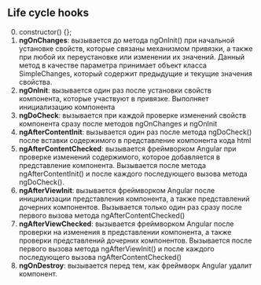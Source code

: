 ## Life cycle hooks
0. constructor() {};
1. **ngOnChanges**: вызывается до метода ngOnInit() при начальной установке свойств, которые связаны механизмом привязки, а также при любой их переустановке или изменении их значений. 
Данный метод в качестве параметра принимает объект класса SimpleChanges, который содержит предыдущие и текущие значения свойства.
2. **ngOnInit**: вызывается один раз после установки свойств компонента, которые участвуют в привязке. Выполняет инициализацию компонента
3. **ngDoCheck**: вызывается при каждой проверке изменений свойств компонента сразу после методов ngOnChanges и ngOnInit
4. **ngAfterContentInit**: вызывается один раз после метода ngDoCheck() после вставки содержимого в представление компонента кода html
5. **ngAfterContentChecked**: вызывается фреймворком Angular при проверке изменений содержимого, которое добавляется в представление компонента. 
Вызывается после метода ngAfterContentInit() и после каждого последующего вызова метода ngDoCheck().
6. **ngAfterViewInit**: вызывается фреймворком Angular после инициализации представления компонента, а также представлений дочерних компонентов. 
Вызывается только один раз сразу после первого вызова метода ngAfterContentChecked()
7. **ngAfterViewChecked**: вызывается фреймворком Angular после проверки на изменения в представлении компонента, а также проверки представлений дочерних компонентов. 
Вызывается после первого вызова метода ngAfterViewInit() и после каждого последующего вызова ngAfterContentChecked()
8. **ngOnDestroy**: вызывается перед тем, как фреймворк Angular удалит компонент.
